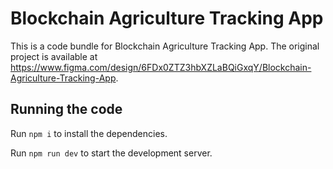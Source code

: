 
  # Blockchain Agriculture Tracking App

  This is a code bundle for Blockchain Agriculture Tracking App. The original project is available at https://www.figma.com/design/6FDx0ZTZ3hbXZLaBQiGxqY/Blockchain-Agriculture-Tracking-App.

  ## Running the code

  Run `npm i` to install the dependencies.

  Run `npm run dev` to start the development server.
  